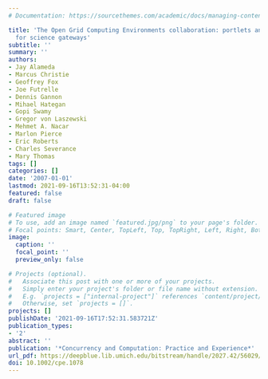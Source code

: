 ```yaml
---
# Documentation: https://sourcethemes.com/academic/docs/managing-content/

title: 'The Open Grid Computing Environments collaboration: portlets and services
  for science gateways'
subtitle: ''
summary: ''
authors:
- Jay Alameda
- Marcus Christie
- Geoffrey Fox
- Joe Futrelle
- Dennis Gannon
- Mihael Hategan
- Gopi Swamy
- Gregor von Laszewski
- Mehmet A. Nacar
- Marlon Pierce
- Eric Roberts
- Charles Severance
- Mary Thomas
tags: []
categories: []
date: '2007-01-01'
lastmod: 2021-09-16T13:52:31-04:00
featured: false
draft: false

# Featured image
# To use, add an image named `featured.jpg/png` to your page's folder.
# Focal points: Smart, Center, TopLeft, Top, TopRight, Left, Right, BottomLeft, Bottom, BottomRight.
image:
  caption: ''
  focal_point: ''
  preview_only: false

# Projects (optional).
#   Associate this post with one or more of your projects.
#   Simply enter your project's folder or file name without extension.
#   E.g. `projects = ["internal-project"]` references `content/project/deep-learning/index.md`.
#   Otherwise, set `projects = []`.
projects: []
publishDate: '2021-09-16T17:52:31.583721Z'
publication_types:
- '2'
abstract: ''
publication: '*Concurrency and Computation: Practice and Experience*'
url_pdf: https://deepblue.lib.umich.edu/bitstream/handle/2027.42/56029/1078_ftp.pdf
doi: 10.1002/cpe.1078
---
```


